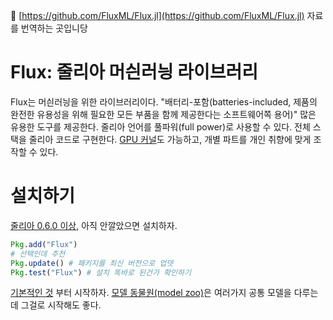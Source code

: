 
 🦉 [https://github.com/FluxML/Flux.jl](https://github.com/FluxML/Flux.jl) 자료를 번역하는 곳입니당


# Flux: 줄리아 머싄러닁 라이브러리

Flux는 머싄러닁을 위한 라이브러리이다.
"배터리-포함(batteries-included, 제품의 완전한 유용성을 위해 필요한 모든 부품을 함께 제공한다는 소프트웨어쪽 용어)" 많은 유용한 도구를 제공한다.
줄리아 언어를 풀파워(full power)로 사용할 수 있다. 전체 스택을 줄리아 코드로 구현한다.
[GPU 커널](https://github.com/FluxML/CuArrays.jl)도 가능하고, 개별 파트를 개인 취향에 맞게 조작할 수 있다.

# 설치하기

[줄리아 0.6.0 이상](https://julialang.org/downloads/), 아직 안깔았으면 설치하자.

```julia
Pkg.add("Flux")
# 선택인데 추천
Pkg.update() # 패키지를 최신 버전으로 업뎃
Pkg.test("Flux") # 설치 똑바로 된건가 확인하기
```

[기본적인 것](models/basics.md) 부터 시작하자.
[모델 동물원(model zoo)](https://github.com/FluxML/model-zoo/)은 여러가지 공통 모델을 다루는데 그걸로 시작해도 좋다.
